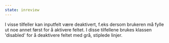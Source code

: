 ```yaml
---
state: inreview
---
```


I visse tilfeller kan inputfelt være deaktivert, f.eks dersom brukeren må fylle ut noe annet først for å aktivere feltet. I disse tilfellene brukes klassen 'disabled' for å deaktivere feltet med grå, stiplede linjer.
